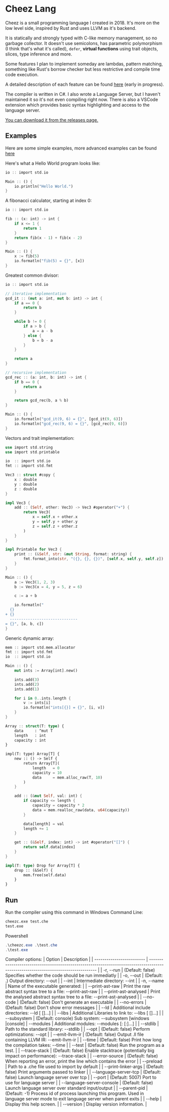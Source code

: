 # Cheez Lang

Cheez is a small programming language I created in 2018. It's more on the low level side, inspired by Rust and uses LLVM as it's backend.

It is statically and strongly typed with C-like memory management, so no garbage collector. It doesn't use semicolons, has parametric polymorphism (I think that's what it's called), `defer`, __virtual functions__ using trait objects, slices, type inference and more.

Some features I plan to implement someday are lambdas, pattern matching, something like Rust's borrow checker but less restrictive and compile time code execution.

A detailed description of each feature can be found [here](https://github.com/Nimaoth/CheezLang/wiki) (early in progress).

The compiler is written in C#. I also wrote a Language Server, but I haven't maintained it so it's not even compiling right now. There is also a VSCode extension which provides basic syntax highlighting and access to the language server.

[You can download it from the releases page.](https://github.com/Nimaoth/CheezLang/releases)

## Examples

Here are some simple examples, more advanced examples can be found [here](https://github.com/Nimaoth/CheezLang/tree/release/examples/examples)

Here's what a Hello World program looks like:
```rust
io :: import std.io

Main :: () {
    io.println("Hello World.")
}
```

A fibonacci calculator, starting at index 0:
```rust
io :: import std.io

fib :: (x: int) -> int {
    if x <= 1 {
        return 1
    }
    return fib(x - 1) + fib(x - 2)
}

Main :: () {
    x := fib(5)
    io.formatln("fib(5) = {}", [x])
}
```

Greatest common divisor:
```rust
io :: import std.io

// iterative implementation
gcd_it :: (mut a: int, mut b: int) -> int {
    if a == 0 {
        return b
    }

    while b != 0 {
        if a > b {
            a = a - b
        } else {
            b = b - a
        }
    }

    return a
}

// recursive implementation
gcd_rec :: (a: int, b: int) -> int {
    if b == 0 {
        return a
    }

    return gcd_rec(b, a % b)
}

Main :: () {
    io.formatln("gcd_it(9, 6) = {}", [gcd_it(9, 6)])
    io.formatln("gcd_rec(9, 6) = {}", [gcd_rec(9, 6)])
}
```

Vectors and trait implementation:
```rust
use import std.string
use import std.printable

io  :: import std.io
fmt :: import std.fmt

Vec3 :: struct #copy {
    x : double
    y : double
    z : double
}

impl Vec3 {
    add :: (Self, other: Vec3) -> Vec3 #operator("+") {
        return Vec3(
            x = self.x + other.x
            y = self.y + other.y
            z = self.z + other.z
        )
    }
}

impl Printable for Vec3 {
    print :: (&Self, str: &mut String, format: string) {
        fmt.format_into(str, "({}, {}, {})", [self.x, self.y, self.z])
    }
}

Main :: () {
    a := Vec3(1, 2, 3)
    b := Vec3(x = 4, y = 5, z = 6)

    c := a + b

    io.formatln("
  {}
+ {}
  ------------------------------
= {}", [a, b, c])
}
```

Generic dynamic array:
```rust
mem :: import std.mem.allocator
fmt :: import std.fmt
io  :: import std.io

Main :: () {
    mut ints := Array[int].new()

    ints.add(3)
    ints.add(2)
    ints.add(1)

    for i in 0..ints.length {
        v := ints[i]
        io.formatln("ints[{}] = {}", [i, v])
    }
}

Array :: struct(T: type) {
    data     : ^mut T
    length   : int
    capacity : int
}

impl(T: type) Array[T] {
    new :: () -> Self {
        return Array[T](
            length   = 0
            capacity = 10
            data     = mem.alloc_raw(T, 10)
        )
    }

    add :: (&mut Self, val: int) {
        if capacity <= length {
            capacity = capacity * 2
            data = mem.realloc_raw(data, u64(capacity))
        }

        data[length] = val
        length += 1
    }

    get :: (&Self, index: int) -> int #operator("[]") {
        return self.data[index]
    }
}

impl(T: type) Drop for Array[T] {
    drop :: (&Self) {
        mem.free(self.data)
    }
}
```

## Run
Run the compiler using this command in Windows Command Line:
```bat
cheezc.exe test.che
test.exe
```
Powershell
```ps1
.\cheezc.exe .\test.che
.\test.exe
```

Compiler options:
| Option                    | Description                                                                                                                        |
| ------------------------- | ---------------------------------------------------------------------------------------------------------------------------------- |
| -r, --run                 | (Default: false) Specifies whether the code should be run immediatly                                                               |
| -o, --out                 | (Default: .) Output directory: --out <directory>                                                                                   |
| --int                     | Intermediate directory: --int <directory>                                                                                          |
| -n, --name                | Name of the executable generated: <name>                                                                                           |
| --print-ast-raw           | Print the raw abstract syntax tree to a file: --print-ast-raw <filepath>                                                           |
| --print-ast-analysed      | Print the analysed abstract syntax tree to a file: --print-ast-analysed <filepath>                                                 |
| --no-code                 | (Default: false) Don't generate an executable                                                                                      |
| --no-errors               | (Default: false) Don't show error messages                                                                                         |
| --ld                      | Additional include directories: --ld [<path> [<path>]...]                                                                          |
| --libs                    | Additional Libraries to link to: --libs [<path> [<path>]...]                                                                       |
| --subsystem               | (Default: console) Sub system: --subsystem [windows                                                                                |console]
| --modules                 | Additional modules: --modules [<name>:<path> [<name>:<path>]...]                                                                   |
| --stdlib                  | Path to the standard library: --stdlib <path>                                                                                      |
| --opt                     | (Default: false) Perform optimizations: --opt                                                                                      |
| --emit-llvm-ir            | (Default: false) Output .ll file containing LLVM IR: --emit-llvm-ir                                                                |
| --time                    | (Default: false) Print how long the compilation takes: --time                                                                      |
| --test                    | (Default: false) Run the program as a test.                                                                                        |
| --trace-stack             | (Default: false) Enable stacktrace (potentially big impact on performance): --trace-stack                                          |
| --error-source            | (Default: false) When reporting an error, print the line which contains the error                                                  |
| --preload                 | Path to a .che file used to import by default                                                                                      |
| --print-linker-args       | (Default: false) Print arguments passed to linker                                                                                  |
| --language-server-tcp     | (Default: false) Launch language server over tcp                                                                                   |
| --port                    | (Default: 5007) Port to use for language server                                                                                    |
| --language-server-console | (Default: false) Launch language server over standard input/output                                                                 |
| --parent-pid              | (Default: -1) Process id of process launching this program. Used in language server mode to exit language server when parent exits |
| --help                    | Display this help screen.                                                                                                          |
| --version                 | Display version information.                                                                                                       |

